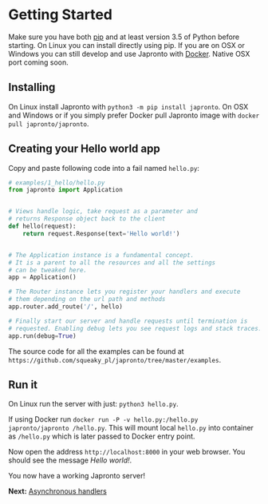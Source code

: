 # Getting Started

Make sure you have both [pip](https://pip.pypa.io/en/stable/installing/) and at
least version 3.5 of Python before starting. On Linux you can install
directly using pip. If you are on OSX or Windows you can still develop and use
Japronto with [Docker](https://docs.docker.com/engine/installation/#/on-macos-and-windows).
Native OSX port coming soon.

Installing
----------

On Linux install Japronto with `python3 -m pip install japronto`.
On OSX and Windows or if you simply prefer Docker pull Japronto image with `docker pull japronto/japronto`.

Creating your Hello world app
-----------------------------

Copy and paste following code into a fail named `hello.py`:

  ```python
  # examples/1_hello/hello.py
  from japronto import Application


  # Views handle logic, take request as a parameter and
  # returns Response object back to the client
  def hello(request):
      return request.Response(text='Hello world!')


  # The Application instance is a fundamental concept.
  # It is a parent to all the resources and all the settings
  # can be tweaked here.
  app = Application()

  # The Router instance lets you register your handlers and execute
  # them depending on the url path and methods
  app.router.add_route('/', hello)

  # Finally start our server and handle requests until termination is
  # requested. Enabling debug lets you see request logs and stack traces.
  app.run(debug=True)
  ```

The source code for all the examples can be found at `https://github.com/squeaky_pl/japronto/tree/master/examples`.

Run it
------

On Linux run the server with just: `python3 hello.py`.

If using Docker run `docker run -P -v hello.py:/hello.py japronto/japronto /hello.py`. This will mount local `hello.py` into container as `/hello.py` which is later passed to Docker entry point.

Now open the address `http://localhost:8000` in your web browser. You should see the message *Hello world!*.

You now have a working Japronto server!


**Next:** [Asynchronous handlers](2_async.md)
